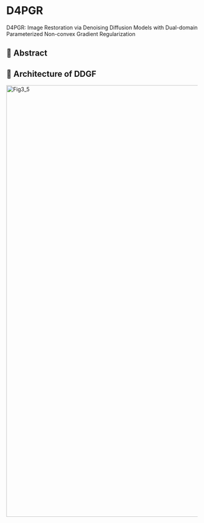 # D4PGR
D4PGR: Image Restoration via Denoising Diffusion Models with Dual-domain Parameterized Non-convex Gradient Regularization

## 📌 Abstract

## 🎇 Architecture of DDGF

<img width="1606" height="1133" alt="Fig3_5" src="https://github.com/user-attachments/assets/3dbc121a-74da-4db9-8296-2fdc92678c21" />

